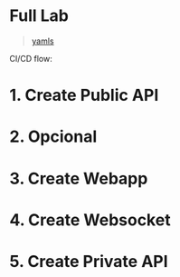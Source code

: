 # Full Lab <!-- omit in toc -->
> [yamls](./assets/apps-files/../FullLab)

CI/CD flow:

# 1. Create Public API

# 2. Opcional
# 3. Create Webapp
# 4. Create Websocket
# 5. Create Private API
